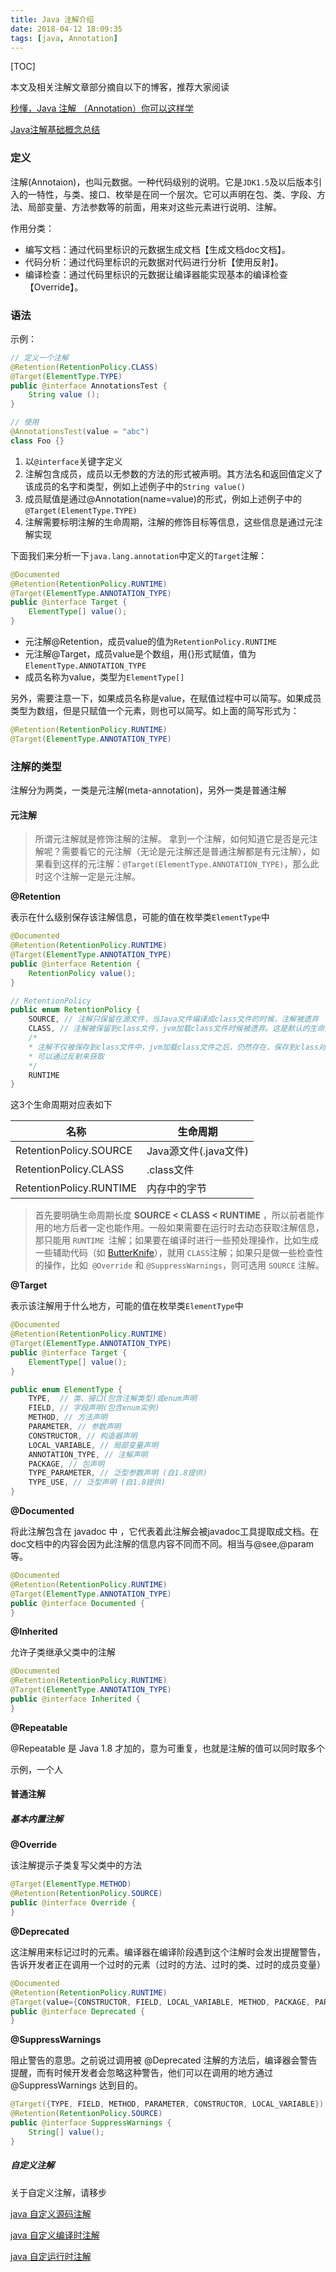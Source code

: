 ```yaml
---
title: Java 注解介绍
date: 2018-04-12 18:09:35
tags: [java, Annotation]
---
```


[TOC]



本文及相关注解文章部分摘自以下的博客，推荐大家阅读

[ 秒懂，Java 注解 （Annotation）你可以这样学](http://blog.csdn.net/briblue/article/details/73824058)

[Java注解基础概念总结](https://blog.csdn.net/github_35180164/article/details/52107204)

### 定义

注解(Annotaion)，也叫元数据。一种代码级别的说明。它是`JDK1.5`及以后版本引入的一特性，与类、接口、枚举是在同一个层次。它可以声明在包、类、字段、方法、局部变量、方法参数等的前面，用来对这些元素进行说明、注解。

作用分类：

- 编写文档：通过代码里标识的元数据生成文档【生成文档doc文档】。
- 代码分析：通过代码里标识的元数据对代码进行分析【使用反射】。
- 编译检查：通过代码里标识的元数据让编译器能实现基本的编译检查【Override】。

<!-- More -->

### 语法

示例：

```java
// 定义一个注解
@Retention(RetentionPolicy.CLASS)
@Target(ElementType.TYPE)
public @interface AnnotationsTest { 
    String value ();
}

// 使用
@AnnotationsTest(value = "abc")
class Foo {}
```

1. 以`@interface`关键字定义
2. 注解包含成员，成员以无参数的方法的形式被声明。其方法名和返回值定义了该成员的名字和类型，例如上述例子中的`String value()`
3. 成员赋值是通过@Annotation(name=value)的形式，例如上述例子中的`@Target(ElementType.TYPE)`
4. 注解需要标明注解的生命周期，注解的修饰目标等信息，这些信息是通过元注解实现

下面我们来分析一下`java.lang.annotation`中定义的`Target`注解：

```java
@Documented
@Retention(RetentionPolicy.RUNTIME)
@Target(ElementType.ANNOTATION_TYPE)
public @interface Target {
    ElementType[] value();
}
```

- 元注解@Retention，成员value的值为`RetentionPolicy.RUNTIME`
- 元注解@Target，成员value是个数组，用{}形式赋值，值为`ElementType.ANNOTATION_TYPE`
- 成员名称为value，类型为`ElementType[]`

另外，需要注意一下，如果成员名称是value，在赋值过程中可以简写。如果成员类型为数组，但是只赋值一个元素，则也可以简写。如上面的简写形式为：

```java
@Retention(RetentionPolicy.RUNTIME)
@Target(ElementType.ANNOTATION_TYPE)
```

### 注解的类型

注解分为两类，一类是元注解(meta-annotation)，另外一类是普通注解

#### 元注解

> 所谓元注解就是修饰注解的注解。
> 拿到一个注解，如何知道它是否是元注解呢？需要看它的元注解（无论是元注解还是普通注解都是有元注解），如果看到这样的元注解：`@Target(ElementType.ANNOTATION_TYPE)`，那么此时这个注解一定是元注解。

**@Retention**

表示在什么级别保存该注解信息，可能的值在枚举类`ElementType`中

```java
@Documented
@Retention(RetentionPolicy.RUNTIME)
@Target(ElementType.ANNOTATION_TYPE)
public @interface Retention {
    RetentionPolicy value();
}

// RetentionPolicy
public enum RetentionPolicy {
    SOURCE, // 注解只保留在源文件，当Java文件编译成class文件的时候，注解被遗弃
    CLASS, // 注解被保留到class文件，jvm加载class文件时候被遗弃。这是默认的生命周期
    /*
    * 注解不仅被保存到class文件中，jvm加载class文件之后，仍然存在，保存到class对象中，
    * 可以通过反射来获取
    */
    RUNTIME 
}
```

这3个生命周期对应表如下

| 名称                    | 生命周期              |
| ----------------------- | --------------------- |
| RetentionPolicy.SOURCE  | Java源文件(.java文件) |
| RetentionPolicy.CLASS   | .class文件            |
| RetentionPolicy.RUNTIME | 内存中的字节          |

> 首先要明确生命周期长度 **SOURCE < CLASS < RUNTIME** ，所以前者能作用的地方后者一定也能作用。一般如果需要在运行时去动态获取注解信息，那只能用 `RUNTIME `注解；如果要在编译时进行一些预处理操作，比如生成一些辅助代码（如 [ButterKnife](https://github.com/JakeWharton/butterknife)），就用 `CLASS`注解；如果只是做一些检查性的操作，比如` @Override` 和 `@SuppressWarnings`，则可选用 `SOURCE` 注解。

**@Target**

表示该注解用于什么地方，可能的值在枚举类`ElementType`中

```java
@Documented
@Retention(RetentionPolicy.RUNTIME)
@Target(ElementType.ANNOTATION_TYPE)
public @interface Target {
    ElementType[] value();
}

public enum ElementType {
    TYPE,  // 类、接口(包含注解类型)或enum声明
    FIELD, // 字段声明(包含enum实例)
    METHOD, // 方法声明
    PARAMETER, // 参数声明
    CONSTRUCTOR, // 构造器声明
    LOCAL_VARIABLE, // 局部变量声明
    ANNOTATION_TYPE, // 注解声明
    PACKAGE, // 包声明
    TYPE_PARAMETER, // 泛型参数声明 (自1.8提供)
    TYPE_USE, // 泛型声明 (自1.8提供)
}
```

**@Documented**

将此注解包含在 javadoc 中 ，它代表着此注解会被javadoc工具提取成文档。在doc文档中的内容会因为此注解的信息内容不同而不同。相当与@see,@param 等。

```java
@Documented
@Retention(RetentionPolicy.RUNTIME)
@Target(ElementType.ANNOTATION_TYPE)
public @interface Documented {
}
```

**@Inherited**

允许子类继承父类中的注解

```java
@Documented
@Retention(RetentionPolicy.RUNTIME)
@Target(ElementType.ANNOTATION_TYPE)
public @interface Inherited {
}
```

**@Repeatable**

@Repeatable 是 Java 1.8 才加的，意为可重复，也就是注解的值可以同时取多个

示例，一个人



#### 普通注解

##### 基本内置注解

**@Override**

该注解提示子类复写父类中的方法

```java
@Target(ElementType.METHOD)
@Retention(RetentionPolicy.SOURCE)
public @interface Override {
}
```

**@Deprecated**

这注解用来标记过时的元素。编译器在编译阶段遇到这个注解时会发出提醒警告，告诉开发者正在调用一个过时的元素（过时的方法、过时的类、过时的成员变量）

```java
@Documented
@Retention(RetentionPolicy.RUNTIME)
@Target(value={CONSTRUCTOR, FIELD, LOCAL_VARIABLE, METHOD, PACKAGE, PARAMETER, TYPE})
public @interface Deprecated {
}
```

**@SuppressWarnings**

阻止警告的意思。之前说过调用被 @Deprecated 注解的方法后，编译器会警告提醒，而有时候开发者会忽略这种警告，他们可以在调用的地方通过 @SuppressWarnings 达到目的。

```java
@Target({TYPE, FIELD, METHOD, PARAMETER, CONSTRUCTOR, LOCAL_VARIABLE})
@Retention(RetentionPolicy.SOURCE)
public @interface SuppressWarnings {
    String[] value();
}
```

##### 自定义注解

关于自定义注解，请移步

[java 自定义源码注解](/2018/01/25/study/study-bwh/)

[java 自定义编译时注解](/2018/01/25/study/study-bwh/)

[java 自定运行时注解](/2018/01/25/study/study-bwh/)